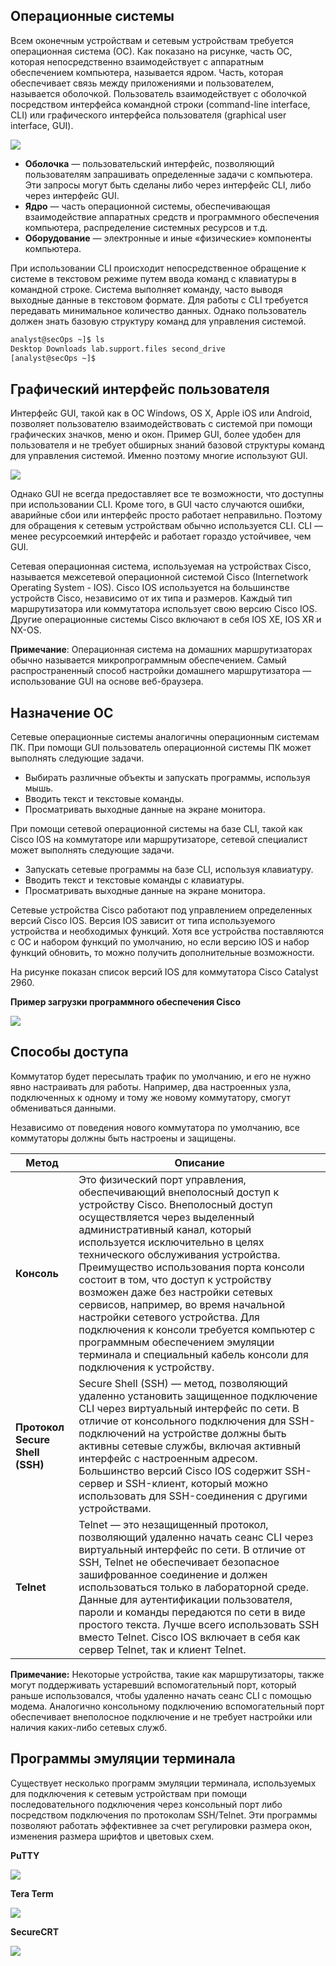 <!-- verified: agorbachev 03.05.2022 -->

<!-- 2.1.1 -->
## Операционные системы

Всем оконечным устройствам и сетевым устройствам требуется операционная система (ОС). Как показано на рисунке, часть ОС, которая непосредственно взаимодействует с аппаратным обеспечением компьютера, называется ядром. Часть, которая обеспечивает связь между приложениями и пользователем, называется оболочкой. Пользователь взаимодействует с оболочкой посредством интерфейса командной строки (command-line interface, CLI) или графического интерфейса пользователя (graphical user interface, GUI).

![](./assets/2.1.1.png)


* **Оболочка** — пользовательский интерфейс, позволяющий пользователям запрашивать определенные задачи с компьютера. Эти запросы могут быть сделаны либо через интерфейс CLI, либо через интерфейс GUI.
* **Ядро** — часть операционной системы, обеспечивающая взаимодействие аппаратных средств и программного обеспечения компьютера, распределение системных ресурсов и т.д.
* **Оборудование** — электронные и иные «физические» компоненты компьютера.

При использовании CLI  происходит непосредственное обращение к системе в текстовом режиме путем ввода команд с клавиатуры в командной строке. Система выполняет команду, часто выводя выходные данные в текстовом формате. Для работы с CLI требуется передавать минимальное количество данных. Однако пользователь должен знать базовую структуру команд для управления системой.

```bash
analyst@secOps ~]$ ls 
Desktop Downloads lab.support.files second_drive
[analyst@secOps ~]$ 
```

<!-- 2.1.2 -->
## Графический интерфейс пользователя

Интерфейс GUI, такой как в ОС Windows, OS X, Apple iOS или Android, позволяет пользователю взаимодействовать с системой при помощи графических значков, меню и окон. Пример GUI, более удобен для пользователя и не требует обширных знаний базовой структуры команд для управления системой. Именно поэтому многие используют GUI.

![](./assets/2.1.2.png)

Однако GUI не всегда предоставляет все те возможности, что доступны при использовании CLI. Кроме того, в GUI часто случаются ошибки, аварийные сбои или интерфейс просто работает неправильно. Поэтому для обращения к сетевым устройствам обычно используется CLI. CLI — менее ресурсоемкий интерфейс и работает гораздо устойчивее, чем GUI.

Сетевая операционная система, используемая на устройствах Cisco, называется межсетевой операционной системой Cisco (Internetwork Operating System - IOS). Cisco IOS используется на большинстве устройств Cisco, независимо от их типа и размеров. Каждый тип маршрутизатора или коммутатора  использует свою версию Cisco IOS. Другие операционные системы Cisco включают в себя IOS XE, IOS XR и NX-OS.

**Примечание**: Операционная система на домашних маршрутизаторах обычно называется микропрограммным обеспечением. Самый распространенный способ настройки домашнего маршрутизатора — использование GUI на основе веб-браузера.

<!-- 2.1.3 -->
## Назначение ОС

Сетевые операционные системы аналогичны операционным системам ПК. При помощи GUI пользователь операционной системы ПК может выполнять следующие задачи.

* Выбирать различные объекты и запускать программы, используя мышь.
* Вводить текст и текстовые команды.
* Просматривать выходные данные на экране монитора.

При помощи сетевой операционной системы на базе CLI, такой как Cisco IOS на коммутаторе или маршрутизаторе, сетевой специалист может выполнять следующие задачи.

* Запускать сетевые программы на базе CLI, используя клавиатуру.
* Вводить текст и текстовые команды с клавиатуры.
* Просматривать выходные данные на экране монитора.

Сетевые устройства Cisco работают под управлением определенных версий Cisco IOS. Версия IOS зависит от типа используемого устройства и необходимых функций. Хотя все устройства поставляются с ОС и набором функций по умолчанию, но если версию IOS и набор функций обновить, то можно получить дополнительные возможности.

На рисунке показан список версий IOS для коммутатора Cisco Catalyst 2960.

**Пример загрузки программного обеспечения Cisco**

![](./assets/2.1.3.png)
<!-- /courses/itn-dl/aeecb970-34fa-11eb-ad9a-f74babed41a6/af1ec5f0-34fa-11eb-ad9a-f74babed41a6/assets/2d9ec912-1c25-11ea-81a0-ffc2c49b96bc_md.png>

<!-- 2.1.4 -->
## Способы доступа

Коммутатор будет пересылать трафик по умолчанию, и его не нужно явно настраивать для работы.  Например, два настроенных узла, подключенных к одному и тому же новому коммутатору, смогут обмениваться данными.

Независимо от поведения нового коммутатора по умолчанию, все коммутаторы должны быть настроены и защищены.

| **Метод** | **Описание** |
| --- | --- |
| **Консоль** | Это физический порт управления, обеспечивающий внеполосный доступ к устройству Cisco. Внеполосный доступ осуществляется через выделенный административный канал, который используется исключительно в целях технического обслуживания устройства. Преимущество использования порта консоли состоит в том, что доступ к устройству возможен даже без настройки сетевых сервисов, например, во время начальной настройки сетевого устройства. Для подключения к консоли требуется компьютер с программным обеспечением эмуляции терминала и специальный кабель консоли для подключения к устройству. |
| **Протокол Secure Shell (SSH)** | Secure Shell (SSH) — метод, позволяющий удаленно установить защищенное подключение CLI через виртуальный интерфейс по сети. В отличие от консольного подключения для SSH-подключений на устройстве должны быть активны сетевые службы, включая активный интерфейс с настроенным адресом. Большинство версий Cisco IOS содержит SSH-сервер и SSH-клиент, который можно использовать для SSH-соединения с другими устройствами. |
| **Telnet** | Telnet — это незащищенный протокол, позволяющий удаленно начать сеанс CLI через виртуальный интерфейс по сети. В отличие от SSH, Telnet не обеспечивает безопасное зашифрованное соединение и должен использоваться только в лабораторной среде. Данные для аутентификации пользователя, пароли и команды передаются по сети в виде простого текста. Лучше всего использовать SSH вместо Telnet. Cisco IOS включает в себя как сервер Telnet, так и клиент Telnet. |

**Примечание:** Некоторые устройства, такие как маршрутизаторы, также могут поддерживать устаревший вспомогательный порт, который раньше использовался, чтобы удаленно начать сеанс CLI с помощью модема. Аналогично консольному подключению вспомогательный порт обеспечивает внеполосное подключение и не требует настройки или наличия каких-либо сетевых служб.

<!-- 2.1.5 -->
## Программы эмуляции терминала

Существует несколько программ эмуляции терминала, используемых для подключения к сетевым устройствам при помощи последовательного подключения через консольный порт либо посредством подключения по протоколам SSH/Telnet. Эти программы позволяют работать эффективнее за счет регулировки размера окон, изменения размера шрифтов и цветовых схем.

**PuTTY** 

![](./assets/2.1.5-1.png)

**Tera Term**

![](./assets/2.1.5-2.png)

**SecureCRT**

![](./assets/2.1.5-3.png)

<!-- 2.1.6 -->
<!-- quiz -->
